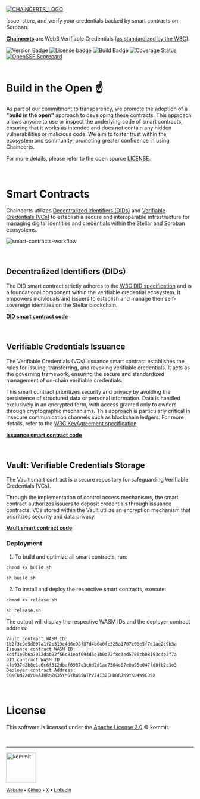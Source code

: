 [![CHAINCERTS_LOGO](https://github.com/kommitters/chaincerts-smart-contracts/assets/39246879/5c7c3c50-f435-43ad-87e5-dad223eaa12a)][chaincerts.co]

Issue, store, and verify your credentials backed by smart contracts on Soroban.

**[Chaincerts](https://chaincerts.co/)** are Web3 Verifiable Credentials ([as standardized by the W3C][w3c-vcs-spec]).

![Version Badge](https://img.shields.io/github/v/release/kommitters/chaincerts-smart-contracts?style=for-the-badge)
[![License badge](https://img.shields.io/github/license/kommitters/chaincerts-smart-contracts?style=for-the-badge)](https://github.com/kommitters/chaincerts-smart-contracts/blob/main/LICENSE)
![Build Badge](https://img.shields.io/github/actions/workflow/status/kommitters/chaincerts-smart-contracts/ci.yml?branch=main&style=for-the-badge)
[![Coverage Status](https://img.shields.io/coveralls/github/kommitters/chaincerts-smart-contracts?style=for-the-badge)](https://coveralls.io/github/kommitters/chaincerts-smart-contracts)
[![OpenSSF Scorecard](https://img.shields.io/ossf-scorecard/github.com/kommitters/chaincerts-smart-contracts?label=openssf%20scorecard&style=for-the-badge)](https://api.securityscorecards.dev/projects/github.com/kommitters/chaincerts-smart-contracts)
<br/>
<br/>

# Build in the Open ☝️
As part of our commitment to transparency, we promote the adoption of a **"build in the open"** approach to developing these contracts. This approach allows anyone to use or inspect the underlying code of smart contracts, ensuring that it works as intended and does not contain any hidden vulnerabilities or malicious code. We aim to foster trust within the ecosystem and community, promoting greater confidence in using Chaincerts.

For more details, please refer to the open source [LICENSE][license].

<br/>

# Smart Contracts
Chaincerts utilizes [Decentralized Identifiers (DIDs)][w3c-did-core-spec] and [Verifiable Credentials (VCs)][w3c-vcs-spec] to establish a secure and interoperable infrastructure for managing digital identities and credentials within the Stellar and Soroban ecosystems.
<br/>

![smart-contracts-workflow](https://github.com/kommitters/chaincerts-smart-contracts/assets/1649973/230a708b-7270-4f0c-bf91-53b397a8771a)

<br/>

## Decentralized Identifiers (DIDs)
The DID smart contract strictly adheres to the [W3C DID specification][w3c-did-core-spec] and is a foundational component within the verifiable credential ecosystem. It empowers individuals and issuers to establish and manage their self-sovereign identities on the Stellar blockchain.

[**DID smart contract code**][did-repo]

<br/>

## Verifiable Credentials Issuance
The Verifiable Credentials (VCs) Issuance smart contract establishes the rules for issuing, transferring, and revoking verifiable credentials. It acts as the governing framework, ensuring the secure and standardized management of on-chain verifiable credentials.

This smart contract prioritizes security and privacy by avoiding the persistence of structured data or personal information. Data is handled exclusively in an encrypted form, with access granted only to owners through cryptographic mechanisms. This approach is particularly critical in insecure communication channels such as blockchain ledgers. For more details, refer to the [W3C KeyAgreement specification](https://www.w3.org/TR/did-core/#dfn-keyagreement).

[**Issuance smart contract code**][vcs-issuance-repo]

<br/>

## Vault: Verifiable Credentials Storage
The Vault smart contract is a secure repository for safeguarding Verifiable Credentials (VCs).

Through the implementation of control access mechanisms, the smart contract authorizes issuers to deposit credentials through issuance contracts. VCs stored within the Vault utilize an encryption mechanism that prioritizes security and data privacy.

[**Vault smart contract code**][vcs-storage-repo]

### Deployment

1. To build and optimize all smart contracts, run:

  ```
  chmod +x build.sh
  ```

  ```
  sh build.sh
  ```

2. To install and deploy the respective smart contracts, execute:

  ```
  chmod +x release.sh
  ```

  ```
  sh release.sh
  ```

The output will display the respective WASM IDs and the deployer contract address:

  ```
  Vault contract WASM ID:
  1b2f3c9e5d807a1f2b319c4d6e98f87d4b6a0fc325a1707c08e5f7d1ae2c9b3a
  Issuance contract WASM ID:
  8d4f1e9b6a7032dab92f56c81eaf094d5e1b0a72f8c3ed5706cb08193c4e2f7a
  DID contract WASM ID:
  4fe937d2b8e1a0c6f312dbaf6987c3c0d2d1ae7364c87e0a95e047fd8fb2c1e3
  Deployer contract Address:
  CGKFDN2X8VU4AJHRMZK35YMSYRWBSWTPVJ4I32EHDRRJK9YKU4W9CD9X
  ```

<br/>

# License
This software is licensed under the [Apache License 2.0][license] © kommit.

<br/>

<hr/>

[<img src="https://github.com/kommitters/chaincerts-smart-contracts/assets/1649973/d60d775f-166b-4968-89b6-8be847993f8c" width="80px" alt="kommit"/>](https://kommit.co)

<sub>

[Website][kommit-website] •
[Github][kommit-github] •
[X][kommit-x] •
[LinkedIn][kommit-linkedin]

</sub>

[chaincerts.co]: https://chaincerts.co
[soroban-setup]: https://soroban.stellar.org/docs/getting-started/setup
[license]: https://github.com/kommitters/chaincerts-smart-contracts/blob/main/LICENSE
[coc]: https://github.com/kommitters/chaincerts-smart-contracts/blob/main/CODE_OF_CONDUCT.md
[changelog]: https://github.com/kommitters/chaincerts-smart-contracts/blob/main/CHANGELOG.md
[contributing]: https://github.com/kommitters/chaincerts-smart-contracts/blob/main/CONTRIBUTING.md
[w3c-did-core-spec]: https://www.w3.org/TR/did-core/
[w3c-vcs-spec]:https://www.w3.org/TR/vc-data-model
[did-repo]: https://github.com/kommitters/soroban-did-contract
[vcs-issuance-repo]: https://github.com/kommitters/chaincerts-smart-contracts/tree/main/vc_issuance_contract
[vcs-storage-repo]: https://github.com/kommitters/chaincerts-smart-contracts/tree/main/vault_contract
[kommit-website]: https://kommit.co
[kommit-github]: https://github.com/kommitters
[kommit-x]: https://twitter.com/kommitco
[kommit-linkedin]: https://www.linkedin.com/company/kommit-co
